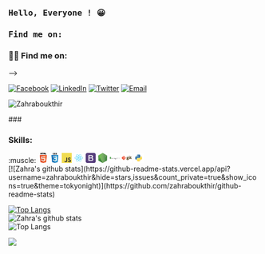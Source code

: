 ### <samp>Hello, Everyone ! :grinning: </samp>

### <samp> Find me on: </samp>
<h3> 🤝🏻 Find me on:</h3>
<!-- <a href="https://www.facebook.com/Zahra.Boukthir" target="_blank">
<img src="https://img.shields.io/badge/facebook%20-%2314354C.svg?&style=for-the-badge&logo=facebook&logoColor=white"/> -->
<!-- </a><a href="https://www.linkedin.com/in/zahra-boukthir-748591185" target="_blank">
<img src="https://img.shields.io/badge/linkedin%20-%2314354C.svg?&style=for-the-badge&logo=linkedin&logoColor=white"/> -->
<!-- </a><a href="https://twitter.com/ZahraBoukthir" target="_blank">
<img src="https://img.shields.io/badge/twitter%20-%2314354C.svg?&style=for-the-badge&logo=twitter&logoColor=white"/>
<!-- </a> -->
<!-- <a href="mailto:zahraboukthir@gmail.com" target="_blank">
<img src="https://img.shields.io/badge/twitter%20-%2314354C.svg?&style=for-the-badge&logo=twitter&logoColor=white"/> -->
<!-- <img src="https://img.shields.io/badge/Email-zahraboukthir@gmail.com?style=for-the-badge&logo=gmail&logoColor=white"> --> -->

<a href="https://www.facebook.com/Zahra.Boukthir"><img alt="Facebook" src="https://img.shields.io/badge/facebook%20-%2314354C.svg-blue?style=flat-square&logo=facebook"></a>
<a href="https://www.linkedin.com/in/zahra-boukthir-748591185"><img alt="LinkedIn" src="https://img.shields.io/badge/zahra-boukthir%20Agarwal-blue?style=flat-square&logo=linkedin"></a>
  <a href="https://twitter.com/ZahraBoukthir"><img alt="Twitter" src="https://img.shields.io/badge/twitter%20-%2314354C.svg-blue?style=flat-square&logo=twitter"></a>
 <a href="mailto:zahraboukthir@gmail.com"><img alt="Email" src="https://img.shields.io/badge/Email-zahraboukth@gmail.com-blue?style=flat-square&logo=gmail"></a>
  <p align="left"> <img src="https://komarev.com/ghpvc/?username=zahraboukthir" alt="Zahraboukthir" /> </p>
### <h3> Skills: </h3>:muscle:
<!-- <img src="https://img.shields.io/badge/python%20-%2314354C.svg?&style=for-the-badge&logo=python&logoColor=white"/> 
<img src="https://img.shields.io/badge/reactjs%20-%23092E20.svg?&style=for-the-badge&logo=reactjs&logoColor=white"/> 
<img src="https://img.shields.io/badge/javascript%20-%23323330.svg?&style=for-the-badge&logo=javascript&logoColor=%23F7DF1E"/> 
<img src="https://img.shields.io/badge/html5%20-%23E34F26.svg?&style=for-the-badge&logo=html5&logoColor=white"/>
<img src="https://img.shields.io/badge/css3%20-%231572B6.svg?&style=for-the-badge&logo=css3&logoColor=white"/> 
<img src="https://img.shields.io/badge/bootstrap%20-%23563D7C.svg?&style=for-the-badge&logo=bootstrap&logoColor=white"/> 
<img src="https://img.shields.io/badge/git%20-%23F05033.svg?&style=for-the-badge&logo=git&logoColor=white"/>    -->
<code><img height="20" src="https://raw.githubusercontent.com/github/explore/80688e429a7d4ef2fca1e82350fe8e3517d3494d/topics/html/html.png"></code>
<code><img height="20" src="https://raw.githubusercontent.com/github/explore/80688e429a7d4ef2fca1e82350fe8e3517d3494d/topics/css/css.png"></code>
<code><img height="20" src="https://raw.githubusercontent.com/github/explore/80688e429a7d4ef2fca1e82350fe8e3517d3494d/topics/javascript/javascript.png"></code>
<code><img height="20" src="https://raw.githubusercontent.com/github/explore/80688e429a7d4ef2fca1e82350fe8e3517d3494d/topics/react/react.png"></code>
<code><img height="20" src="https://raw.githubusercontent.com/github/explore/80688e429a7d4ef2fca1e82350fe8e3517d3494d/topics/bootstrap/bootstrap.png"></code>
<code><img height="20" src="https://raw.githubusercontent.com/github/explore/80688e429a7d4ef2fca1e82350fe8e3517d3494d/topics/nodejs/nodejs.png"></code>
<code><img height="20" src="https://raw.githubusercontent.com/github/explore/80688e429a7d4ef2fca1e82350fe8e3517d3494d/topics/mongodb/mongodb.png"></code>
<code><img height="20" src="https://raw.githubusercontent.com/github/explore/80688e429a7d4ef2fca1e82350fe8e3517d3494d/topics/git/git.png"></code>
<code><img height="20" src="https://raw.githubusercontent.com/github/explore/80688e429a7d4ef2fca1e82350fe8e3517d3494d/topics/python/python.png"></code>
<br />
[![Zahra's github stats](https://github-readme-stats.vercel.app/api?username=zahraboukthir&hide=stars,issues&count_private=true&show_icons=true&theme=tokyonight)](https://github.com/zahraboukthir/github-readme-stats) <br />

<!-- ![Kelvin's github stats](https://github-readme-stats.vercel.app/api?username=kelvin-mai&show_icons=true&theme=nightowl) -->
[![Top Langs](https://github-readme-stats.vercel.app/api/top-langs/?username=zahraboukthir&theme=nightowl&hide=html,css&langs_count=7)](https://github.com/zahraboukthir/github-readme-stats)<br />
![Zahra's github stats](https://github-readme-stats.vercel.app/api?username=zahraboukthir&theme=tokyonight&show_icons=true&hide=["issues"])<br />
![Top Langs](https://github-readme-stats.vercel.app/api/top-langs/?username=zahraboukthir&theme=tokyonight&layout=compact)

![](https://komarev.com/ghpvc/?username=zahraboukthir)
